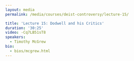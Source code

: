 ```yaml
---
layout: media
permalink: /media/courses/deist-controversy/lecture-15/

title: 'Lecture 15: Dodwell and his Critics'
duration: '30:25'
video: -Cq7LB51sT8
speakers:
  - Timothy McGrew
bio:
  - bios/mcgrew.html
---
```

